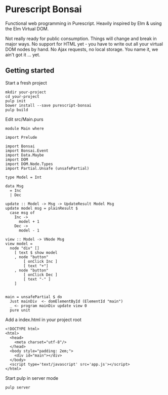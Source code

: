 # Purescript Bonsai

Functional web programming in Purescript.  Heavily inspired by Elm & using
the Elm Virtual DOM.

Not really ready for public consumption.  Things will change and
break in major ways.  No support for HTML yet - you have to write
out all your virtual DOM nodes by hand.  No Ajax requests, no
local storage.  You name it, we ain't got it ...  yet.

## Getting started

Start a fresh project

    mkdir your-project
    cd your-project
    pulp init
    bower install --save purescript-bonsai
    pulp build

Edit src/Main.purs

    module Main where

    import Prelude

    import Bonsai
    import Bonsai.Event
    import Data.Maybe
    import DOM
    import DOM.Node.Types
    import Partial.Unsafe (unsafePartial)

    type Model = Int

    data Msg
      = Inc
      | Dec

    update :: Model -> Msg -> UpdateResult Model Msg
    update model msg = plainResult $
      case msg of
        Inc ->
          model + 1
        Dec ->
          model - 1

    view :: Model -> VNode Msg
    view model =
      node "div" []
        [ text $ show model
        , node "button"
            [ onClick Inc ]
            [ text "+"]
        , node "button"
            [ onClick Dec ]
            [ text "-" ]
        ]


    main = unsafePartial $ do
      Just mainDiv  <- domElementById (ElementId "main")
      _ <- program mainDiv update view 0
      pure unit


Add a index.html in your project root

    <!DOCTYPE html>
    <html>
      <head>
        <meta charset="utf-8"/>
      </head>
      <body style="padding: 2em;">
        <div id="main"></div>
      </body>
      <script type='text/javascript' src='app.js'></script>
    </html>

Start pulp in server mode

    pulp server
